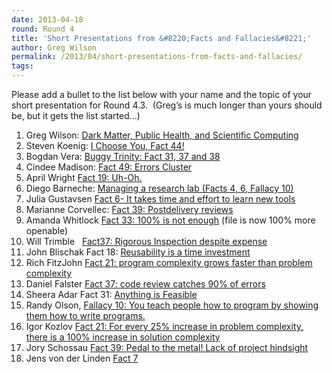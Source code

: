 ```yaml
---
date: 2013-04-18
round: Round 4
title: 'Short Presentations from &#8220;Facts and Fallacies&#8221;'
author: Greg Wilson
permalink: /2013/04/short-presentations-from-facts-and-fallacies/
tags:
---
```

Please add a bullet to the list below with your name and the topic of your short presentation for Round 4.3.  (Greg&#8217;s is much longer than yours should be, but it gets the list started&#8230;)

1.  Greg Wilson: [Dark Matter, Public Health, and Scientific Computing][1]
2.  Steven Koenig: [I Choose You, Fact 44!][2]
3.  Bogdan Vera: [Buggy Trinity: Fact 31, 37 and 38][3]
4.  Cindee Madison: [Fact 49: Errors Cluster][4][  
    ][5]
5.  April Wright [Fact 19: Uh-Oh.][6]
6.  Diego Barneche: [Managing a research lab (Facts 4, 6, Fallacy 10)][7]
7.  Julia Gustavsen [Fact 6- It takes time and effort to learn new tools ][8]
8.  Marianne Corvellec: [Fact 39: Postdelivery reviews][9]
9.  Amanda Whitlock [Fact 33: 100% is not enough][10] (file is now 100% more openable)
10. Will Trimble   [Fact37: Rigorous Inspection despite expense][11]
11. John Blischak Fact 18: [Reusability is a time investment][12]
12. Rich FitzJohn [Fact 21: program complexity grows faster than problem complexity][13]
13. Daniel Falster <a href="http://dfalster.github.io/swc-fact37/#1" target="_blank">Fact 37: code review catches 90% of errors</a>
14. Sheera Adar Fact 31: [Anything is Feasible][14]
15. Randy Olson, [Fallacy 10: You teach people how to program by showing them how to write programs.][15]
16. Igor Kozlov [Fact 21: For every 25% increase in problem complexity, there is a 100% increase in solution complexity][16]
17. Jory Schossau [Fact 39: Pedal to the metal! Lack of project hindsight][17]
18. Jens von der Linden [Fact 7][18]

 [1]: http://www.slideshare.net/gvwilson/dark-matter-public-health-and-scientific-computing
 [2]: /training-course/uploads/2013/04/20130425_Fact_44_SK.pdf
 [3]: http://prezi.com/4bxkx6ukamr9/swc-bogdans-presentation/
 [4]: /training-course/uploads/2013/05/madison_fact491.pdf
 [5]: /training-course/uploads/2013/04/madison_fact49.pdf "Fact 49 Errors Cluster"
 [6]: https://docs.google.com/presentation/d/1BFie99bPiE3q-e-fFUJO0mn8_Vfug6OZ9N8ub_jaVJs/edit?usp=sharing
 [7]: /training-course/uploads/2013/04/insights_form_facts_and_fallacies_diegobarneche_2013.05.071.pdf
 [8]: https://docs.google.com/presentation/d/1X1c1c-Gm75KC1amdH5NS7mEPq89QSlhkrjGF7P3ck4I/pub?start=false&loop=false&delayms=3000 "Fact 6-It takes time to learn new tools...."
 [9]: /training-course/uploads/2013/04/Fact39.pdf
 [10]: https://docs.google.com/presentation/d/11yDRsU1k0rNF4679B4HJj2jDJ1bNwCNXI3xmrTT8vXk/pub?start=false&loop=false&delayms=3000
 [11]: /training-course/uploads/2013/04/Fact37.pdf
 [12]: https://www.dropbox.com/s/tu24pg7zizke39d/fact18_blischak.pptx
 [13]: http://richfitz.github.io/fact21
 [14]: /training-course/uploads/2013/04/Anything-is-Feasible.pdf
 [15]: /training-course/uploads/2013/05/Randy-Olson-Fallacy-10.pdf
 [16]: /training-course/uploads/2013/04/hw3.pdf
 [17]: http://portal.sliderocket.com/BCGMO/Pedal-to-the-Metal--Not-Looking-Back
 [18]: http://sdrv.ms/ZTQfB2
